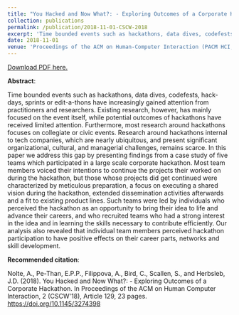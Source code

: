 ```yaml
---
title: "You Hacked and Now What?: - Exploring Outcomes of a Corporate Hackathon"
collection: publications
permalink: /publication/2018-11-01-CSCW-2018
excerpt: 'Time bounded events such as hackathons, data dives, codefests, hack-days, sprints or edit-a-thons have increasingly gained attention from practitioners and researchers. Existing research, however, has mainly focused on the event itself, while potential outcomes of hackathons have received limited attention. Furthermore, most research around hackathons focuses on collegiate or civic events. Research around hackathons internal to tech companies, which are nearly ubiquitous, and present significant organizational, cultural, and managerial challenges, remains scarce. In this paper we address this gap by presenting findings from a case study of five teams which participated in a large scale corporate hackathon. Most team members voiced their intentions to continue the projects their worked on during the hackathon, but those whose projects did get continued were characterized by meticulous preparation, a focus on executing a shared vision during the hackathon, extended dissemination activities afterwards and a fit to existing product lines. Such teams were led by individuals who perceived the hackathon as an opportunity to bring their idea to life and advance their careers, and who recruited teams who had a strong interest in the idea and in learning the skills necessary to contribute efficiently. Our analysis also revealed that individual team members perceived hackathon participation to have positive effects on their career parts, networks and skill development.'
date: 2018-11-01
venue: 'Proceedings of the ACM on Human-Computer Interaction (PACM HCI, ACM CSCW&apos;18)'
---
```

[Download PDF here.](http://eipapa.github.io/files/CSCW-2018.pdf)

**Abstract**: <p>Time bounded events such as hackathons, data dives, codefests, hack-days, sprints or edit-a-thons have increasingly gained attention from practitioners and researchers. Existing research, however, has mainly focused on the event itself, while potential outcomes of hackathons have received limited attention. Furthermore, most research around hackathons focuses on collegiate or civic events. Research around hackathons internal to tech companies, which are nearly ubiquitous, and present significant organizational, cultural, and managerial challenges, remains scarce. In this paper we address this gap by presenting findings from a case study of five teams which participated in a large scale corporate hackathon. Most team members voiced their intentions to continue the projects their worked on during the hackathon, but those whose projects did get continued were characterized by meticulous preparation, a focus on executing a shared vision during the hackathon, extended dissemination activities afterwards and a fit to existing product lines. Such teams were led by individuals who perceived the hackathon as an opportunity to bring their idea to life and advance their careers, and who recruited teams who had a strong interest in the idea and in learning the skills necessary to contribute efficiently. Our analysis also revealed that individual team members perceived hackathon participation to have positive effects on their career parts, networks and skill development.</p>

**Recommended citation**: <p>Nolte, A., Pe-Than, E.P.P., Filippova, A., Bird, C., Scallen, S., and Herbsleb, J.D. (2018). You Hacked and Now What?: - Exploring Outcomes of a Corporate Hackathon. In Proceedings of the ACM on Human Computer Interaction, 2 (CSCW'18), Article 129, 23 pages. https://doi.org/10.1145/3274398</p>